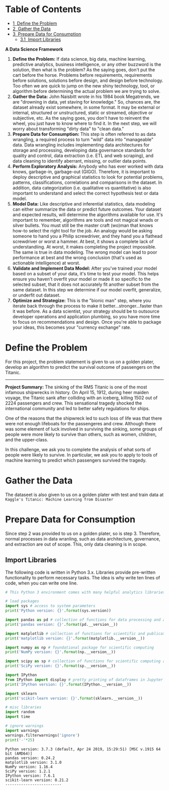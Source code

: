 
<h1>Table of Contents<span class="tocSkip"></span></h1>
<div class="toc"><ul class="toc-item"><li><span><a href="#Define-the-Problem" data-toc-modified-id="Define-the-Problem-1"><span class="toc-item-num">1&nbsp;&nbsp;</span>Define the Problem</a></span></li><li><span><a href="#Gather-the-Data" data-toc-modified-id="Gather-the-Data-2"><span class="toc-item-num">2&nbsp;&nbsp;</span>Gather the Data</a></span></li><li><span><a href="#Prepare-Data-for-Consumption" data-toc-modified-id="Prepare-Data-for-Consumption-3"><span class="toc-item-num">3&nbsp;&nbsp;</span>Prepare Data for Consumption</a></span><ul class="toc-item"><li><span><a href="#Import-Libraries" data-toc-modified-id="Import-Libraries-3.1"><span class="toc-item-num">3.1&nbsp;&nbsp;</span>Import Libraries</a></span></li></ul></li></ul></div>

**A Data Science Framework**
1. **Define the Problem:** If data science, big data, machine learning, predictive analytics, business intelligence, or any other buzzword is the solution, then what is the problem? As the saying goes, don't put the cart before the horse. Problems before requirements, requirements before solutions, solutions before design, and design before technology. Too often we are quick to jump on the new shiny technology, tool, or algorithm before determining the actual problem we are trying to solve.
2. **Gather the Data:** John Naisbitt wrote in his 1984 book Megatrends, we are "drowning in data, yet staving for knowledge." So, chances are, the dataset already exist somewhere, in some format. It may be external or internal, structured or unstructured, static or streamed, objective or subjective, etc. As the saying goes, you don't have to reinvent the wheel, you just have to know where to find it. In the next step, we will worry about transforming "dirty data" to "clean data."
3. **Prepare Data for Consumption:** This step is often referred to as data wrangling, a required process to turn "wild" data into "manageable" data. Data wrangling includes implementing data architectures for storage and processing, developing data governance standards for quality and control, data extraction (i.e. ETL and web scraping), and data cleaning to identify aberrant, missing, or outlier data points.
4. **Perform Exploratory Analysis:** Anybody who has ever worked with data knows, garbage-in, garbage-out (GIGO). Therefore, it is important to deploy descriptive and graphical statistics to look for potential problems, patterns, classifications, correlations and comparisons in the dataset. In addition, data categorization (i.e. qualitative vs quantitative) is also important to understand and select the correct hypothesis test or data model.
5. **Model Data:** Like descriptive and inferential statistics, data modeling can either summarize the data or predict future outcomes. Your dataset and expected results, will determine the algorithms available for use. It's important to remember, algorithms are tools and not magical wnads or silver bullets. You must still be the master craft (wo)man that knows how-to select the right tool for the job. An analogy would be asking someone to hand you a Philip screwdriver, and they hand you a flathead screwdriver or worst a hammer. At best, it shows a complete lack of understandiing. At worst, it makes completing the project impossible. The same is true in data modeling. The wrong model can lead to poor performance at best and the wrong conclusion (that's used as actionable intelligence) at worst.
6. **Validate and Implement Data Model:** After you've trained your model based on a subset of your data, it's time to test your model. This helps ensure you haven't overfit your model or made it so specific to the selected subset, that it does not accurately fit another subset from the same dataset. In this step we determine if our model overfit, generalize, or underfit out dataset.
7. **Optimize and Strategize:** This is the "bionic man" step, where you iterate back through the process to make it better...stronger...faster than it was before. As a data scientist, your strategy should be to outsource developer operations and application plumbing, so you have more time to focus on recommendations and design. Once you're able to package your ideas, this becomes your "currency exchange" rate.

# Define the Problem

For this project, the problem statement is given to us on a golden plater, develop an algorithm to predict the survival outcome of passengers on the Titanic.

---
**Project Summary:** The sinking of the RMS Titanic is one of the most infamous shipwrecks in history. On April 15, 1912, during heer maiden voyage, the Titanic sank after colliding with an iceberg, killing 1502 out of 2224 passengers and crew. This sensational tragedy shocked the international community and led to better safety regulations for ships.

One of the reasons that the shipwreck led to such loss of life was that there were not enough lifeboats for the passengeres and crew. Although there was some element of luck involved in surviving the sinking, some groups of people were more likely to survive than others, such as women, children, and the upper-class.

In this challenge, we ask you to complete the analysis of what sorts of people were likely to survive. In particular, we ask you to apply to tools of machine learning to predict which passengers survived the tragedy.

# Gather the Data

The dataseet is also given to us on a golden plater with test and train data at `Kaggle's Titanic: Machine Learning from Disaster`

# Prepare Data for Consumption

Since step 2 was provided to us on a golden plater, so is step 3. Therefore, normal processes in data wranling, such as data architecture, governance, and extraction are out of scope. This, only data cleaning is in scope.

## Import Libraries

The following code is written in Python 3.x. Libraries provide pre-written functionality to perform necessary tasks. The idea is why write ten lines of code, when you can write one line.


```python
# This Python 3 environment comes with many helpful analytics libraries installed

# load packages
import sys # access to system parameters 
print('Python version: {}'.format(sys.version))

import pandas as pd # collection of functions for data processing and analysis modeled after R dataframes with SQL like features
print('pandas version: {}'.format(pd.__version__))

import matplotlib # collection of functions for scientific and publication-ready visualization
print('matplotlib version: {}'.format(matplotlib.__version__))

import numpy as np # foundational package for scientific computing
print('NumPy version: {}'.format(np.__version__))

import scipy as sp # collection of functions for scientific computing and advance mathematics
print('SciPy version: {}'.format(sp.__version__))

import IPython
from IPython import display # pretty printing of dataframes in Jupyter notebook
print('IPython version: {}'.format(IPython.__version__))

import sklearn
print('scikit-learn version: {}'.format(sklearn.__version__))

# misc libraries
import random
import time

# ignore warnings
import warnings
warnings.filterwarnings('ignore')
print('-'*25)


```

    Python version: 3.7.3 (default, Apr 24 2019, 15:29:51) [MSC v.1915 64 bit (AMD64)]
    pandas version: 0.24.2
    matplotlib version: 3.1.0
    NumPy version: 1.16.4
    SciPy version: 1.2.1
    IPython version: 7.6.1
    scikit-learn version: 0.21.2
    -------------------------
    
